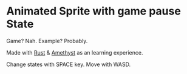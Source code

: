 # Animated Sprite with game pause State
Game? Nah. Example? Probably.

Made with [Rust](https://www.rust-lang.org) & [Amethyst](https://github.com/amethyst/amethyst) as an learning experience.

Change states with SPACE key. Move with WASD.